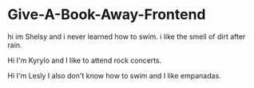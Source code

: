 # Give-A-Book-Away-Frontend

hi im Shelsy and i never learned how to swim. i like the smell of dirt after rain. 

Hi I'm Kyrylo and I like to attend rock concerts.

Hi I'm Lesly I also don't know how to swim and I like empanadas.


